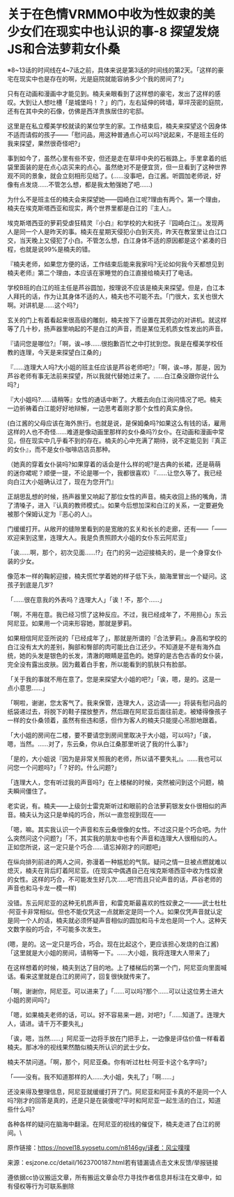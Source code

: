 # 关于在色情VRMMO中收为性奴隶的美少女们在现实中也认识的事-8 探望发烧JS和合法萝莉女仆桑

※8~13话的时间线在4~7话之前，具体来说是第3话的时间线的第2天。「这样的豪宅在现实中也是存在的啊，光是庭院就能容纳多少个我的房间了?」

只有在动画和漫画中才能见到。楠夫亲眼看到了这样想的豪宅，发出了这样的感叹。大到让人想吐槽「是城堡吗！？」的门，左右延伸的砖墙，草坪茂密的庭院，还有在其中央的石像，仿佛是西洋贵族居住的宅邸。

这里是在私立樱美学校就读的某位学生的家。工作结束后，楠夫来探望这个因身体不适而请假的孩子——「慰问品，用这种普通点心可以吗?说起来，不是班主任的我来探望，果然很奇怪吧?」

事到如今了，虽然心里有些不安，但还是走在草坪中央的石板路上。手里拿着的纸袋里面装的是在点心店买来的点心。虽然绝对不是便宜货，但一旦看到了这种世界观不同的景象，就会立刻相形见绌了。(……没事吧，白江酱。听圆加老师说，好像有点发烧……不管怎么想，都是我太勉强她了吧……)

为什么不是班主任的楠夫会来探望她——园崎白江呢?理由有两个。第一个理由，楠夫在埃克斯塔西亚和现实，两个世界里都是白江的『主人』。

埃克斯塔西亚的萝莉受虐狂精灵『小白』和学校的大和抚子『园崎白江』。发现两人是同一个人是昨天的事。楠夫在星期天侵犯小白到天亮，昨天在教室里让白江口交，当天晚上又侵犯了小白。不管怎么想，白江身体不适的原因都是这个紧凑的日程，也就是说99%是楠夫的错。

『楠夫老师，如果您方便的话，工作结束后能来我家吗?无论如何我今天都想见到楠夫老师』第二个理由，本应该在家睡觉的白江直接给楠夫打了电话。

学校B班的白江的班主任是芦谷圆加，按理说不应该是楠夫来探望。但是，白江本人拜托的话，作为让其身体不适的人，楠夫也不可能不去。「门很大，玄关也很大啊。对讲机是……这个吗?」

玄关的门上有着看起来很高级的雕刻，楠夫按下了设置在其旁边的对讲机。就这样等了几十秒，扬声器里响起的不是白江的声音，而是某位无机质女性发出的声音。

『请问您是哪位?』「啊，诶~哆……很抱歉百忙之中打扰到您。我是在樱美学校任教的连理，今天是来探望白江桑的」

『……连理大人吗?大小姐的班主任应该是芦谷老师吧?』「啊，诶~哆，那是，因为芦谷老师有事无法前来探望，所以我就代替她过来了。……白江桑没跟你说什么吗?」

『大小姐吗?……请稍等』女性的通话中断了。大概去向白江询问情况了吧。楠夫一边祈祷着白江能好好地辩解，一边思考着刚才那个女性的真实身份。

(白江酱的父母应该在海外旅行。也就是说，是保姆桑吗?如果这么有钱的话，雇用这样的人也不奇怪……难道是像动画里那样的女仆桑吗?)女仆。在动画和漫画中常见，但在现实中几乎看不到的存在。楠夫的心中充满了期待，说不定能见到『真正的女仆』，而不是女仆咖啡店店员那种。

（她真的穿着女仆装吗?如果穿着的话会是什么样的呢?是古典的长裙，还是萌萌的迷你裙呢？顺便一提，不论是哪一个，我都很喜欢）『……让您久等了。我已经向白江大小姐确认过了，现在为您开门』

正胡思乱想的时候，扬声器里又响起了那位女性的声音。楠夫收回上扬的嘴角，清了清嗓子，进入『认真的教师模式』。如果今后想加深和白江的关系，一定要避免被那个保姆认定为『恶心的人』。

门缓缓打开。从敞开的缝隙里看到的是宽敞的玄关和长长的走廊，还有——「——欢迎来到这里，连理大人。我是负责照顾大小姐的女仆东云阿尼亚」

「诶……啊，那个，初次见面……!?」在门的另一边迎接楠夫的，是一个身穿女仆装的少女。

像范本一样的鞠躬迎接，楠夫慌忙学着她的样子低下头，脑海里冒出一个疑问。这孩子到底是几岁?

「……很在意我的外表吗？连理大人」「诶！不，那个……」

「啊，不用在意。我已经习惯了这种反应。不过，我已经成年了，不用担心」东云阿尼亚。如果用一个词来形容她，那就是萝莉。

如果相信阿尼亚所说的「已经成年了」，那就是所谓的『合法萝莉』。身高和学校的白江没有太大的差别，胸部和臀部的肉可能比白江还少。不知道是不是有海外血统，她的头发是银色的长发，清澈的眼睛是蓝色的。她穿的是古色古香的女仆装，完全没有露出皮肤。因为戴着白手套，所以能看到的肌肤只有脸部。

「关于我的事就不用在意了。您是来探望大小姐的吧?」「诶，嗯，是的。这是一点小意思……」

「啊啦，谢谢，您太客气了。我来保管，连理大人，这边请——」将装有慰问品的纸袋递过去，将脱下的鞋子摆放整齐，然后跟在阿尼亚后面往前走。被矮得像孩子一样的女仆桑领着，虽然有些违和感，但作为客人的楠夫只能提心吊胆地跟着。

「大小姐的房间在二楼，要不要请您到房间里取决于大小姐，可以吗?」「诶，嗯，当然。……对了，东云桑，你从白江桑那里听说了我的什么事?」

「是的，大小姐说『因为是非常关照我的老师，所以请不要失礼』。……我也可以问您一个问题吗?」「？好的。什么问题?」

「连理大人，您有听过我的声音吗?」在上楼梯的时候，突然被问到这个问题，楠夫瞬间僵住了。

老实说，有。楠夫——上级剑士雷克斯听过和眼前的合法萝莉银发女仆很相似的声音。楠夫认为这只是单纯的巧合，所以一直忽视到现在——

「嗯，嘛。其实我认识一个声音和东云桑很像的女性。不过这只是个巧合吧。为什么突然问这个问题?」「不，其实我的朋友中也有个声音和连理大人很相似的人。正如您所说，这一定只是个巧合……请忘掉刚才的问题吧」

在纵向排列前进的两人之间，弥漫着一种尴尬的气氛。疑问之情一旦被点燃就难以熄灭，楠夫在背后盯着阿尼亚。(在现实中偶遇自己在埃克斯塔西亚中收为性奴隶的女性。这样的巧合，不可能发生好几次……吧?而且只论声音的话，芦谷老师的声音也和马卡龙一模一样)

没错。东云阿尼亚的这种无机质声音，和雷克斯最喜欢的性奴隶之一——武士杜杜·阿亚卡非常相似。但也不能仅凭这一点就断定是同一个人。如果仅凭声音就认定是同一个人的话，楠夫就必须怀疑声音相似的圆加和马卡龙也是同一个人。这种天文数字般的巧合，不可能多次发生。

(嗯，是的。这一定只是巧合，巧合。现在比起这个，更应该担心发烧的白江酱)「这里就是大小姐的房间，请稍等一下。……大小姐，我将连理大人带来了」

在这样想着的时候，楠夫到达了目的地。上了楼梯后的第一个门，阿尼亚向里面喊话。看来这里就是白江的房间了，回复很快就传来了。

「啊，谢谢你，阿尼亚。可以进来了」「……可以吗?那个……可以让这位男士进大小姐的房间吗?」

「嗯，如果楠夫老师的话，可以。好不容易来一趟，对吧?」「……知道了。连理大人，请进。请千万不要失礼」

「诶，嗯，当然……」阿尼亚一边将手放在门把手上，一边像是评估价值一样看着楠夫。那冰冷的视线果然酷似楠夫所认识的武士少女。

楠夫不禁问道。「啊，那个，阿尼亚桑。你有听过杜杜·阿亚卡这个名字吗?」

「——没有。我不知道那样的人……大小姐，失礼了」「啊……」

还没来得及整理信息，阿尼亚就缓缓打开了门。阿尼亚和阿亚卡真的不是同一个人吗?刚才的回答是真的，还是只是在装傻呢?平时和阿尼亚一起生活的白江，知道些什么吗?

各种各样的疑问在脑海中翻滚。在阿尼亚的视线的催促下，楠夫走进了白江的房间。\ 

原作链接：https://novel18.syosetu.com/n8146gy/译者：风尘噗噗

来源：esjzone.cc/detail/1623700187.html若有错漏请点击文末反馈/举报链接

遵依据cc协议搬运文章，所有搬运文章会尽力寻找作者信息并标注在文章中，如有侵权等行为可联系删除